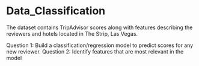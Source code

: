 # Data_Classification

The dataset contains TripAdvisor scores along with features describing the reviewers and hotels
located in The Strip, Las Vegas.

Question 1: Build a classification/regression model to predict scores for any new reviewer.
Question 2: Identify features that are most relevant in the model

